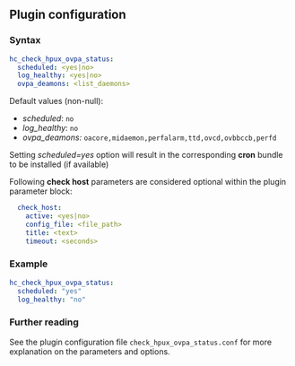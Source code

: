 ## Plugin configuration

### Syntax

```yaml
hc_check_hpux_ovpa_status:
  scheduled: <yes|no>
  log_healthy: <yes|no>
  ovpa_deamons: <list_daemons>
```

Default values (non-null):
* *scheduled*: `no`
* *log_healthy*: `no`
* *ovpa_deamons:* `oacore,midaemon,perfalarm,ttd,ovcd,ovbbccb,perfd`

Setting *scheduled=yes* option will result in the corresponding **cron** bundle to be installed (if available)

Following **check host** parameters are considered optional within the plugin parameter block:

```yaml
  check_host:
    active: <yes|no>
    config_file: <file_path>
    title: <text>
    timeout: <seconds>
```

### Example

```yaml
hc_check_hpux_ovpa_status:
  scheduled: "yes"    
  log_healthy: "no"
```

### Further reading

See the plugin configuration file `check_hpux_ovpa_status.conf` for more explanation on the parameters and options.
